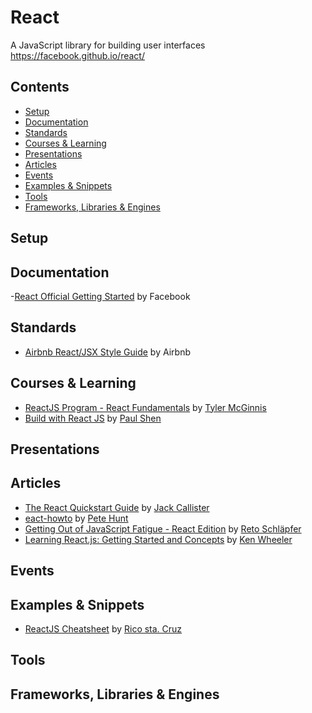 # React

A JavaScript library for building user interfaces  
https://facebook.github.io/react/

## Contents

- [Setup](#setup)
- [Documentation](#documentation)
- [Standards](#standards)
- [Courses & Learning](#courses--learning)
- [Presentations](#presentations)
- [Articles](#articles)
- [Events](#events)
- [Examples & Snippets](#examples--snippets)
- [Tools](#tools)
- [Frameworks, Libraries & Engines](#frameworks-libraries--engines)

## Setup

## Documentation

-[React Official Getting Started](https://facebook.github.io/react/docs/getting-started.html) by Facebook

## Standards

- [Airbnb React/JSX Style Guide](https://github.com/airbnb/javascript/tree/master/react) by Airbnb

## Courses & Learning

- [ReactJS Program - React Fundamentals](http://courses.reactjsprogram.com) by [Tyler McGinnis](https://twitter.com/tylermcginnis33)
- [Build with React JS](http://buildwithreact.com/) by [Paul Shen](http://bypaulshen.com/)

## Presentations

## Articles

- [The React Quickstart Guide](http://www.jackcallister.com/2015/01/05/the-react-quick-start-guide.html) by [Jack Callister](https://twitter.com/jarsbe)
- [eact-howto](https://github.com/petehunt/react-howto) by [Pete Hunt](https://github.com/petehunt)
- [Getting Out of JavaScript Fatigue - React Edition](http://www.code-experience.com/getting-out-of-javascript-fatigue/)
  by [Reto Schläpfer](http://www.code-experience.com/)
- [Learning React.js: Getting Started and Concepts](https://scotch.io/tutorials/learning-react-getting-started-and-concepts)
  by [Ken Wheeler](https://pub.scotch.io/@kenwheeler)

## Events

## Examples & Snippets

- [ReactJS Cheatsheet](http://ricostacruz.com/cheatsheets/react.html) by [Rico sta. Cruz](https://github.com/rstacruz)

## Tools


## Frameworks, Libraries & Engines
